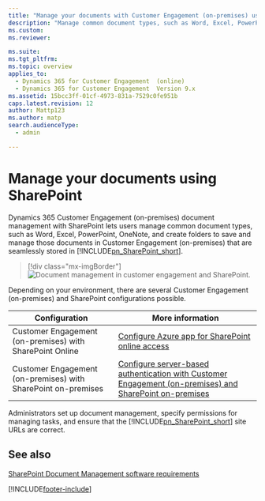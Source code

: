 ```yaml
---
title: "Manage your documents with Customer Engagement (on-premises) using SharePoint | MicrosoftDocs"
description: "Manage common document types, such as Word, Excel, PowerPoint, OneNote, and create folders to save and manage those documents in Customer Engagement."
ms.custom: 
ms.reviewer: 

ms.suite: 
ms.tgt_pltfrm: 
ms.topic: overview
applies_to: 
  - Dynamics 365 for Customer Engagement  (online)
  - Dynamics 365 for Customer Engagement  Version 9.x
ms.assetid: 15bcc3ff-01cf-4973-831a-7529c0fe951b
caps.latest.revision: 12
author: Mattp123
ms.author: matp
search.audienceType: 
  - admin

---
```

# Manage your documents using SharePoint

Dynamics 365 Customer Engagement (on-premises) document management with SharePoint lets users manage common document types, such as Word, Excel, PowerPoint, OneNote, and create folders to save and manage those documents in Customer Engagement (on-premises) that are seamlessly stored in [!INCLUDE[pn_SharePoint_short](../includes/pn-sharepoint-short.md)]. 

> [!div class="mx-imgBorder"] 
> ![Document management in customer engagement and SharePoint.](media/sp-ce-doc-management.png "Document management in customer engagement and SharePoint")

Depending on your environment, there are several Customer Engagement (on-premises) and SharePoint configurations possible. 


|Configuration  |More information  |
|---------|---------|
|Customer Engagement (on-premises) with SharePoint Online     |  [Configure Azure app for SharePoint online access](on-prem-server-configure-azure-app-with-sharepoint-access.md)       |
|Customer Engagement (on-premises) with SharePoint on-premises     | [Configure server-based authentication with Customer Engagement (on-premises) and SharePoint on-premises](on-prem-server-based-sharepoint-on-prem.md)        |

Administrators set up document management, specify permissions for managing tasks, and ensure that the [!INCLUDE[pn_SharePoint_short](../includes/pn-sharepoint-short.md)] site URLs are correct.  
  
## See also
[SharePoint Document Management software requirements](sharepoint-document-management-software-requirements.md) <br />


[!INCLUDE[footer-include](../../../includes/footer-banner.md)]
